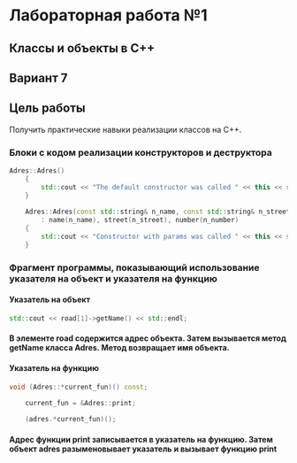 
# Лабораторная работа №1 #

## Классы и объекты в С++ ##

## Вариант 7 ##
 

## Цель работы ##
Получить практические навыки реализации классов на С++.


### Блоки с кодом реализации конструкторов и деструктора ###
```c++
Adres::Adres()
	{ 
		std::cout << "The default constructor was called " << this << std::endl;
	}
	
	Adres::Adres(const std::string& n_name, const std::string& n_street, const int n_number) 
		: name(n_name), street(n_street), number(n_number)
	{
		std::cout << "Constructor with params was called " << this << std::endl;
	}

```

### Фрагмент программы, показывающий использование указателя на объект и указателя на функцию ###

#### Указатель на объект ####

```c++
std::cout << road[1]->getName() << std::endl;
```

#### В элементe road содержится адрес объекта. Затем вызывается метод getName класса Adres. Метод возвращает имя объекта. ####

#### Указатель на функцию ####

```c++
void (Adres::*current_fun)() const;
	
	current_fun = &Adres::print;

	(adres.*current_fun)();
```

#### Адрес функции print записывается в указатель на функцию. Затем объект adres разыменовывает указатель и вызывает функцию print ####

